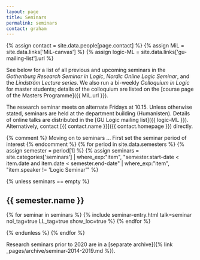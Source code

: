 ```yaml
---
layout: page
title: Seminars
permalink: seminars
contact: graham
---
```

{% assign contact = site.data.people[page.contact] %}
{% assign MiL = site.data.links['MiL-canvas'] %}
{% assign logic-ML = site.data.links['gu-mailing-list'].url %}

See below for a list of all previous and upcoming seminars in the _Gothenburg Research Seminar in Logic_, _Nordic Online Logic Seminar_, and the _Lindström Lecture series_. We also run a bi-weekly _Colloquium in Logic_ for master students; details of the colloquium are listed on the [course page of the Masters Programme]({{ MiL.url }}).

The research seminar meets on alternate Fridays at 10.15. Unless otherwise stated, seminars are held at the department building (Humanisten). Details of online talks are distributed in the [GU Logic mailing list]({{ logic-ML }}). Alternatively, contact [{{ contact.name }}]({{ contact.homepage }}) directly.

{% comment %}
  Moving on to seminars ...
  First set the seminar period of interest
{% endcomment %}
{% for period in site.data.semesters %}
{% assign semester = period[1] %}
{% assign seminars = site.categories['seminars'] | where_exp:"item", "semester.start-date < item.date and item.date < semester.end-date" | where_exp:"item", "item.speaker != 'Logic Seminar'" %}

{% unless seminars == empty %}

## {{ semester.name }}

{% for seminar in seminars %}
  {% include seminar-entry.html talk=seminar nol_tag=true LL_tag=true show_loc=true %}
{% endfor %}

{% endunless %}
{% endfor %}

Research seminars prior to 2020 are in a [separate archive]({% link _pages/archive/seminar-2014-2019.md %}).
